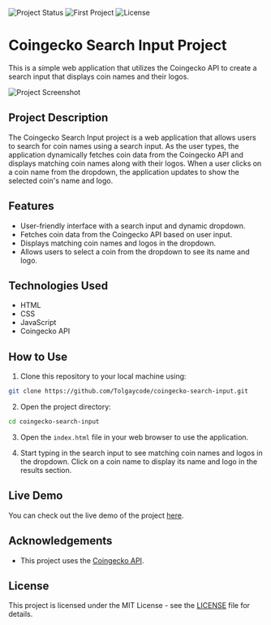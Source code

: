 ![Project Status](https://img.shields.io/badge/status-completed-brightgreen.svg)
![First Project](https://img.shields.io/badge/My%20First%20Project-Yes-brightgreen.svg)
![License](https://img.shields.io/badge/license-MIT-blue.svg)

# Coingecko Search Input Project

This is a simple web application that utilizes the Coingecko API to create a search input that displays coin names and their logos.

![Project Screenshot](https://img001.prntscr.com/file/img001/NWPIRrlDRGWXbLEbKR5l8g.png)

## Project Description

The Coingecko Search Input project is a web application that allows users to search for coin names using a search input. As the user types, the application dynamically fetches coin data from the Coingecko API and displays matching coin names along with their logos. When a user clicks on a coin name from the dropdown, the application updates to show the selected coin's name and logo.

## Features

- User-friendly interface with a search input and dynamic dropdown.
- Fetches coin data from the Coingecko API based on user input.
- Displays matching coin names and logos in the dropdown.
- Allows users to select a coin from the dropdown to see its name and logo.

## Technologies Used

- HTML
- CSS
- JavaScript
- Coingecko API

## How to Use

1. Clone this repository to your local machine using:

```sh
git clone https://github.com/Tolgaycode/coingecko-search-input.git
```

2. Open the project directory:

```sh
cd coingecko-search-input
```

3. Open the `index.html` file in your web browser to use the application.

4. Start typing in the search input to see matching coin names and logos in the dropdown. Click on a coin name to display its name and logo in the results section.

## Live Demo

You can check out the live demo of the project [here](https://Tolgaycode.github.io/coingecko-search-input).

## Acknowledgements

- This project uses the [Coingecko API](https://www.coingecko.com/api/documentation).

## License

This project is licensed under the MIT License - see the [LICENSE](LICENSE) file for details.
